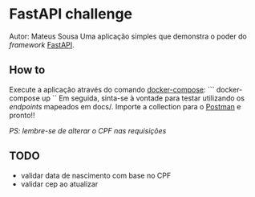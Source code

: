 # FastAPI challenge
Autor: Mateus Sousa
Uma aplicação simples que demonstra o poder do _framework_ [FastAPI](https://fastapi.tiangolo.com/).

## How to
Execute a aplicação através do comando [docker-compose](https://docs.docker.com/compose/install/):
``` docker-compose up ``
Em seguida, sinta-se à vontade para testar utilizando os _endpoints_ mapeados em docs/.
Importe a collection para o [Postman](https://www.postman.com/downloads/) e pronto!!

*PS: lembre-se de alterar o CPF nas requisições*

## TODO
- validar data de nascimento com base no CPF
- validar cep ao atualizar

